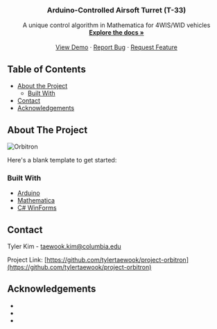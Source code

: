 <!--
*** Thanks for checking out this README Template. If you have a suggestion that would
*** make this better, please fork the repo and create a pull request or simply open
*** an issue with the tag "enhancement".
*** Thanks again! Now go create something AMAZING! :D
***
***
***
*** To avoid retyping too much info. Do a search and replace for the following:
*** tylertaewook, project-orbitron, alitecraft, taewook.kim@columbia.edu
-->





<!-- PROJECT SHIELDS -->
<!--
*** I'm using markdown "reference style" links for readability.
*** Reference links are enclosed in brackets [ ] instead of parentheses ( ).
*** See the bottom of this document for the declaration of the reference variables
*** for contributors-url, forks-url, etc. This is an optional, concise syntax you may use.
*** https://www.markdownguide.org/basic-syntax/#reference-style-links
-->

<!-- PROJECT LOGO -->
<br />
<p align="center">
  <a href="https://github.com/tylertaewook/project-orbitron">
    
  </a>

  <h3 align="center">Arduino-Controlled Airsoft Turret (T-33)</h3>

  <p align="center">
    A unique control algorithm in Mathematica for 4WIS/WID vehicles
    <br />
    <a href="https://github.com/tylertaewook/project-orbitron"><strong>Explore the docs »</strong></a>
    <br />
    <br />
    <a href="https://github.com/tylertaewook/project-orbitron">View Demo</a>
    ·
    <a href="https://github.com/tylertaewook/project-orbitron/issues">Report Bug</a>
    ·
    <a href="https://github.com/tylertaewook/project-orbitron/issues">Request Feature</a>
  </p>
</p>



<!-- TABLE OF CONTENTS -->
## Table of Contents

* [About the Project](#about-the-project)
  * [Built With](#built-with)
* [Contact](#contact)
* [Acknowledgements](#acknowledgements)



<!-- ABOUT THE PROJECT -->
## About The Project

![Orbitron](/images/orbitron1.jpeg)

Here's a blank template to get started:


### Built With

* [Arduino]()
* [Mathematica]()
* [C# WinForms]()

<!-- CONTACT -->
## Contact

Tyler Kim - taewook.kim@columbia.edu

Project Link: [https://github.com/tylertaewook/project-orbitron](https://github.com/tylertaewook/project-orbitron)



<!-- ACKNOWLEDGEMENTS -->
## Acknowledgements

* []()
* []()
* []()





<!-- MARKDOWN LINKS & IMAGES -->
<!-- https://www.markdownguide.org/basic-syntax/#reference-style-links -->
[contributors-shield]: https://img.shields.io/github/contributors/tylertaewook/repo.svg?style=flat-square
[contributors-url]: https://github.com/tylertaewook/repo/graphs/contributors
[forks-shield]: https://img.shields.io/github/forks/tylertaewook/repo.svg?style=flat-square
[forks-url]: https://github.com/tylertaewook/repo/network/members
[stars-shield]: https://img.shields.io/github/stars/tylertaewook/repo.svg?style=flat-square
[stars-url]: https://github.com/tylertaewook/repo/stargazers
[issues-shield]: https://img.shields.io/github/issues/tylertaewook/repo.svg?style=flat-square
[issues-url]: https://github.com/tylertaewook/repo/issues
[license-shield]: https://img.shields.io/github/license/tylertaewook/repo.svg?style=flat-square
[license-url]: https://github.com/tylertaewook/repo/blob/master/LICENSE.txt
[linkedin-shield]: https://img.shields.io/badge/-LinkedIn-black.svg?style=flat-square&logo=linkedin&colorB=555
[linkedin-url]: https://linkedin.com/in/tylertaewook
[product-screenshot]: images/screenshot.png
